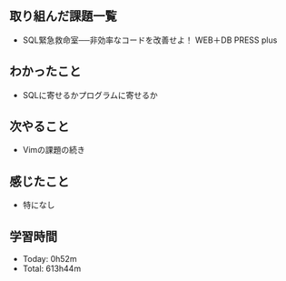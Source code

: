 ## 取り組んだ課題一覧
- SQL緊急救命室──非効率なコードを改善せよ！ WEB＋DB PRESS plus
## わかったこと
- SQLに寄せるかプログラムに寄せるか
## 次やること
- Vimの課題の続き
## 感じたこと
- 特になし
## 学習時間
- Today: 0h52m
- Total: 613h44m
